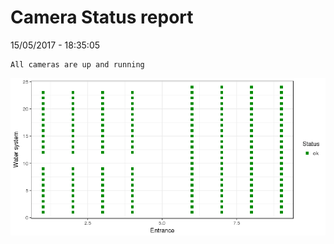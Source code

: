 Camera Status report
================
15/05/2017 - 18:35:05

    All cameras are up and running

![](camreport_files/figure-markdown_github/unnamed-chunk-2-1.png)
